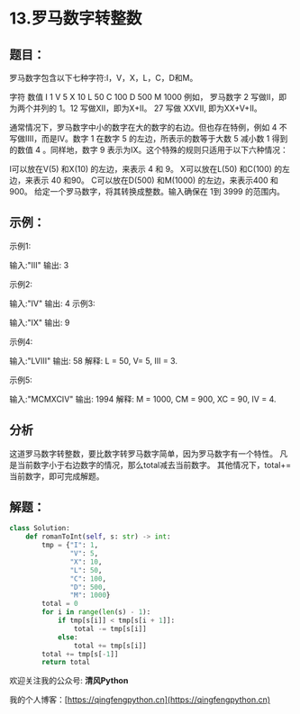 # 13.罗马数字转整数

## 题目：

罗马数字包含以下七种字符:I，V，X，L，C，D和M。

字符 数值 I 1 V 5 X 10 L 50 C 100 D 500 M 1000 例如， 罗马数字 2 写做II，即为两个并列的 1。12 写做XII，即为X+II。 27 写做 XXVII, 即为XX+V+II。

通常情况下，罗马数字中小的数字在大的数字的右边。但也存在特例，例如 4 不写做IIII，而是IV。数字 1 在数字 5 的左边，所表示的数等于大数 5 减小数 1 得到的数值 4 。同样地，数字 9
表示为IX。这个特殊的规则只适用于以下六种情况：

I可以放在V(5) 和X(10) 的左边，来表示 4 和 9。 X可以放在L(50) 和C(100) 的左边，来表示 40 和90。 C可以放在D(500) 和M(1000) 的左边，来表示400 和900。
给定一个罗马数字，将其转换成整数。输入确保在 1到 3999 的范围内。

## 示例：

示例1:

输入:"III"
输出: 3

示例2:

输入:"IV"
输出: 4
示例3:

输入:"IX"
输出: 9

示例4:

输入:"LVIII"
输出: 58
解释: L = 50, V= 5, III = 3.

示例5:

输入:"MCMXCIV"
输出: 1994
解释: M = 1000, CM = 900, XC = 90, IV = 4.

## 分析

这道罗马数字转整数，要比数字转罗马数字简单，因为罗马数字有一个特性。
凡是当前数字小于右边数字的情况，那么total减去当前数字。
其他情况下，total+=当前数字，即可完成解题。

## 解题：

```python
class Solution:
    def romanToInt(self, s: str) -> int:
        tmp = {"I": 1,
               "V": 5,
               "X": 10,
               "L": 50,
               "C": 100,
               "D": 500,
               "M": 1000}
        total = 0
        for i in range(len(s) - 1):
            if tmp[s[i]] < tmp[s[i + 1]]:
                total -= tmp[s[i]]
            else:
                total += tmp[s[i]]
        total += tmp[s[-1]]
        return total
```



欢迎关注我的公众号: **清风Python**

我的个人博客：[https://qingfengpython.cn](https://qingfengpython.cn)
